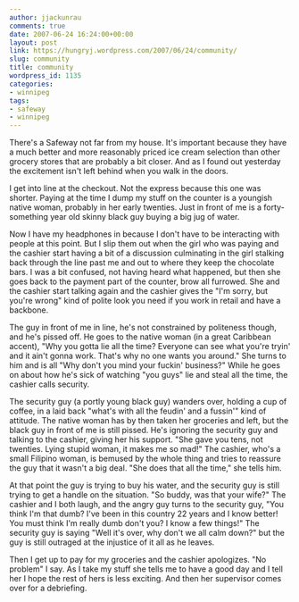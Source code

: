 ```yaml
---
author: jjackunrau
comments: true
date: 2007-06-24 16:24:00+00:00
layout: post
link: https://hungryj.wordpress.com/2007/06/24/community/
slug: community
title: community
wordpress_id: 1135
categories:
- winnipeg
tags:
- safeway
- winnipeg
---
```


There's a Safeway not far from my house.  It's important because they have a much better and more reasonably priced ice cream selection than other grocery stores that are probably a bit closer.  And as I found out yesterday the excitement isn't left behind when you walk in the doors.  
  
I get into line at the checkout.  Not the express because this one was shorter.  Paying at the time I dump my stuff on the counter is a youngish native woman, probably in her early twenties.  Just in front of me is a forty-something year old skinny black guy buying a big jug of water.  
  
Now I have my headphones in because I don't have to be interacting with people at this point.  But I slip them out when the girl who was paying and the cashier start having a bit of a discussion culminating in the girl stalking back through the line past me and out to where they keep the chocolate bars.  I was a bit confused, not having heard what happened, but then she goes back to the payment part of the counter, brow all furrowed.  She and the cashier start talking again and the cashier gives the "I'm sorry, but you're wrong" kind of polite look you need if you work in retail and have a backbone.  
  
The guy in front of me in line, he's not constrained by politeness though, and he's pissed off.  He goes to the native woman (in a great Caribbean accent), "Why you gotta lie all the time?  Everyone can see what you're tryin' and it ain't gonna work.  That's why no one wants you around."  She turns to him and is all "Why don't you mind your fuckin' business?"  While he goes on about how he's sick of watching "you guys" lie and steal all the time, the cashier calls security.  
  
The security guy (a portly young black guy) wanders over, holding a cup of coffee, in a laid back "what's with all the feudin' and a fussin'" kind of attitude.  The native woman has by then taken her groceries and left, but the black guy in front of me is still pissed.  He's ignoring the security guy and talking to the cashier, giving her his support.  "She gave you tens, not twenties.  Lying stupid woman, it makes me so mad!"  The cashier, who's a small Filipino woman, is bemused by the whole thing and tries to reassure the guy that it wasn't a big deal.  "She does that all the time," she tells him.  
  
At that point the guy is trying to buy his water, and the security guy is still trying to get a handle on the situation.  "So buddy, was that your wife?"  The cashier and I both laugh, and the angry guy turns to the security guy, "You think I'm that dumb?  I've been in this country 22 years and I know better!  You must think I'm really dumb don't you?  I know a few things!"  The security guy is saying "Well it's over, why don't we all calm down?" but the guy is still outraged at the injustice of it all as he leaves.  
  
Then I get up to pay for my groceries and the cashier apologizes.  "No problem" I say.  As I take my stuff she tells me to have a good day and I tell her I hope the rest of hers is less exciting.  And then her supervisor comes over for a debriefing.
